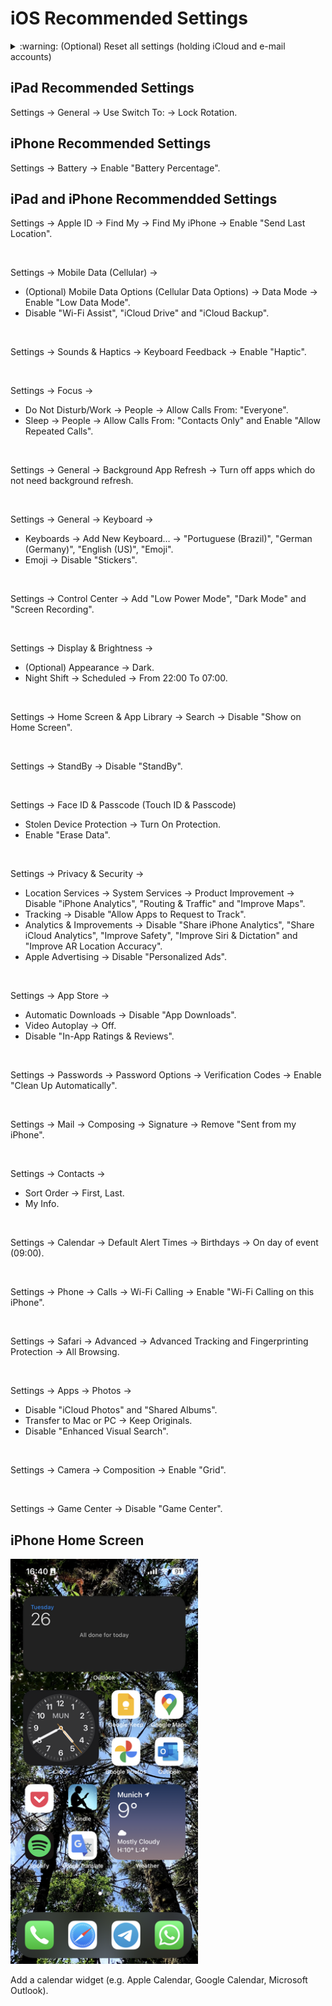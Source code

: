 # iOS Recommended Settings

<details>
  <summary>:warning: (Optional) Reset all settings (holding iCloud and e-mail accounts)</summary>
  Settings → General → Transfer or Reset iPhone → Reset → Reset All Settings.
</details>

## iPad Recommended Settings

Settings → General → Use Switch To: → Lock Rotation.

## iPhone Recommended Settings

Settings → Battery → Enable "Battery Percentage".

## iPad and iPhone Recommendded Settings

Settings → Apple ID → Find My → Find My iPhone → Enable "Send Last Location".

<br>

Settings → Mobile Data (Cellular) →

- (Optional) Mobile Data Options (Cellular Data Options) → Data Mode → Enable "Low Data Mode".
- Disable "Wi-Fi Assist", "iCloud Drive" and "iCloud Backup".

<br>

Settings → Sounds & Haptics → Keyboard Feedback → Enable "Haptic".

<br>

Settings → Focus →

- Do Not Disturb/Work → People → Allow Calls From: "Everyone".
- Sleep → People → Allow Calls From: "Contacts Only" and Enable "Allow Repeated Calls".

<br>

Settings → General → Background App Refresh → Turn off apps which do not need background refresh.

<br>

Settings → General → Keyboard →

- Keyboards → Add New Keyboard… → "Portuguese (Brazil)", "German (Germany)", "English (US)", "Emoji".
- Emoji → Disable "Stickers".

<br>

Settings → Control Center → Add "Low Power Mode", "Dark Mode" and "Screen Recording".

<br>

Settings → Display & Brightness →

- (Optional) Appearance → Dark.
- Night Shift → Scheduled → From 22:00 To 07:00.

<br>

Settings → Home Screen & App Library → Search → Disable "Show on Home Screen".

<br>

Settings → StandBy → Disable "StandBy".

<br>

Settings → Face ID & Passcode (Touch ID & Passcode)

- Stolen Device Protection → Turn On Protection.
- Enable "Erase Data".

<br>

Settings → Privacy & Security →

- Location Services → System Services → Product Improvement → Disable "iPhone Analytics", "Routing & Traffic" and "Improve Maps".
- Tracking → Disable "Allow Apps to Request to Track".
- Analytics & Improvements → Disable "Share iPhone Analytics", "Share iCloud Analytics", "Improve Safety", "Improve Siri & Dictation" and "Improve AR Location Accuracy".
- Apple Advertising → Disable "Personalized Ads".

<br>

Settings → App Store →

- Automatic Downloads → Disable "App Downloads".
- Video Autoplay → Off.
- Disable "In-App Ratings & Reviews".

<br>

Settings → Passwords → Password Options → Verification Codes → Enable "Clean Up Automatically".

<br>

Settings → Mail → Composing → Signature → Remove "Sent from my iPhone".

<br>

Settings → Contacts →

- Sort Order → First, Last.
- My Info.

<br>

Settings → Calendar → Default Alert Times → Birthdays → On day of event (09:00).

<br>

Settings → Phone → Calls → Wi-Fi Calling → Enable "Wi-Fi Calling on this iPhone".

<br>

Settings → Safari → Advanced → Advanced Tracking and Fingerprinting Protection → All Browsing.

<br>

Settings → Apps → Photos →

- Disable "iCloud Photos" and "Shared Albums".
- Transfer to Mac or PC → Keep Originals.
- Disable "Enhanced Visual Search".

<br>

Settings → Camera → Composition → Enable "Grid".

<br>

Settings → Game Center → Disable "Game Center".

## iPhone Home Screen

<p align="left">
<img src="./media/iphone-home-screen.png" width=300>
</p>

Add a calendar widget (e.g. Apple Calendar, Google Calendar, Microsoft Outlook).

